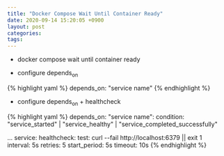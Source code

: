 ```yaml
---
title: "Docker Compose Wait Until Container Ready"
date: 2020-09-14 15:20:05 +0900
layout: post
categories: 
tags: 
---
```


-   docker compose wait until container ready

-   configure depends<sub>on</sub>

{% highlight yaml %}
depends_on:
  "service name"
{% endhighlight %}

-   configure depends<sub>on</sub> + healthcheck

{% highlight yaml %}
depends_on:
  "service name":
    condition: "service_started" | "service_healthy" | "service_completed_successfully"

...
service:
  healthcheck:
    test: curl --fail http://localhost:6379 || exit 1
    interval: 5s
    retries: 5
    start_period: 5s
    timeout: 10s
{% endhighlight %}
